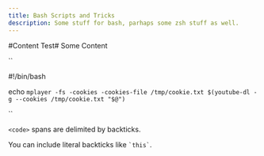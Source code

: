 ```yaml
---
title: Bash Scripts and Tricks
description: Some stuff for bash, parhaps some zsh stuff as well.
---
```


#Content Test#
Some Content


``

#!/bin/bash

echo `mplayer -fs -cookies -cookies-file /tmp/cookie.txt $(youtube-dl -g --cookies /tmp/cookie.txt "$@")`


``



`<code>` spans are delimited
by backticks.

You can include literal backticks
like `` `this` ``.